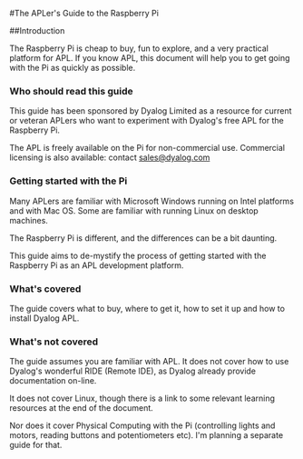 

#The APLer's Guide to the Raspberry Pi



##Introduction

The Raspberry Pi is cheap to buy, fun to explore, and a very practical platform for APL. If you know APL, this document
will help you to get going with the Pi as quickly as possible. 

### Who should read this guide

This guide has been sponsored by Dyalog Limited as a resource for current or veteran APLers who want to experiment
with Dyalog's free APL for the Raspberry Pi.

The APL is freely available on the Pi for non-commercial use.
Commercial licensing is also available: contact sales@dyalog.com

### Getting started with the Pi

Many APLers are familiar with Microsoft Windows running on Intel platforms and with Mac OS.
Some are familiar with running Linux on desktop machines.

The Raspberry Pi is different, and the differences can be a bit daunting.

This guide aims to de-mystify the process of getting started with the Raspberry Pi
as an APL development platform.

### What's covered

The guide covers what to buy, where to get it, how to set it up and how to install Dyalog APL.

### What's not covered

The guide assumes you are familiar with APL. It does not cover how to use Dyalog's wonderful RIDE (Remote IDE), as
Dyalog already provide documentation on-line.

It does not cover Linux, though there is a link to some relevant learning resources at the end of the document.

Nor does it cover Physical Computing with the Pi (controlling lights and motors, reading buttons and potentiometers etc).
I'm planning a separate guide for that.


